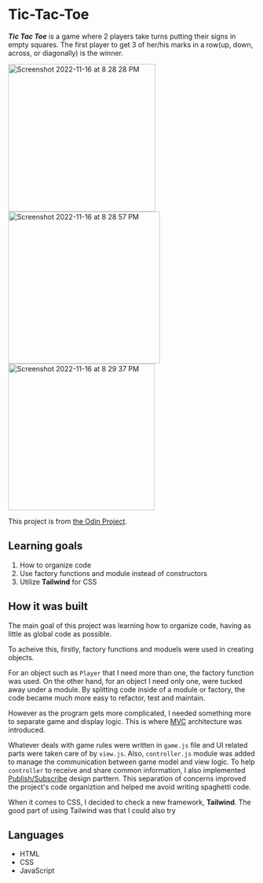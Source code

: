 # Tic-Tac-Toe

***Tic Tac Toe*** is a game where 2 players take turns putting their signs in empty squares. 
The first player to get 3 of her/his marks in a row(up, down, across, or diagonally) is the winner.

<img width="300" alt="Screenshot 2022-11-16 at 8 28 28 PM" src="https://user-images.githubusercontent.com/70323981/202237742-dee74206-e9c6-4e02-81e4-0c249da0e0d1.png">     <img width="309" alt="Screenshot 2022-11-16 at 8 28 57 PM" src="https://user-images.githubusercontent.com/70323981/202237749-2da45451-8b15-422e-8f0a-dd6a2a706540.png">     <img width="298" alt="Screenshot 2022-11-16 at 8 29 37 PM" src="https://user-images.githubusercontent.com/70323981/202237870-bddaff4b-1b07-4730-8882-79b19c54d5c0.png">

This project is from [the Odin Project](https://www.theodinproject.com/lessons/node-path-javascript-tic-tac-toe).

## Learning goals

1. How to organize code
2. Use factory functions and module instead of constructors
3. Utilize **Tailwind** for CSS

## How it was built

The main goal of this project was learning how to organize code, having as little as global code as possible.

To acheive this, firstly, factory functions and moduels were used in creating objects.

For an object such as `Player` that I need more than one, the factory function was used. On the other hand, for an object I need only one, were tucked away under a module.
By splitting code inside of a module or factory, the code became much more easy to refactor, test and maintain.

However as the program gets more complicated, I needed something more to separate game and display logic. This is where [MVC](https://developer.mozilla.org/en-US/docs/Glossary/MVC) architecture was introduced.

Whatever deals with game rules were written in `game.js` file and UI related parts were taken care of by `view.js`. Also, `controller.js` module was added to manage the communication between game model and view logic. To help `controller` to receive and share common information, I also implemented [Publish/Subscribe](https://ably.com/topic/pub-sub) design parttern. This separation of concerns improved the project's code organiztion and helped me avoid writing spaghetti code.

When it comes to CSS, I decided to check a new framework, **Tailwind**. The good part of using Tailwind was that I could also try

## Languages

- HTML
- CSS
- JavaScript
